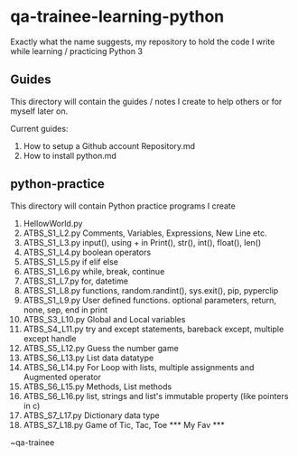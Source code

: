 # qa-trainee-learning-python

Exactly what the name suggests, my repository to hold the code I write while learning / practicing Python 3

## Guides
This directory will contain the guides / notes I create to help others or for myself later on.

Current guides:

1. How to setup a Github account Repository.md
2. How to install python.md

## python-practice
This directory will contain Python practice programs I create

1. HellowWorld.py
2. ATBS_S1_L2.py Comments, Variables, Expressions, New Line etc.
3. ATBS_S1_L3.py input(), using + in Print(), str(), int(), float(), len()
4. ATBS_S1_L4.py boolean operators
5. ATBS_S1_L5.py if elif else
6. ATBS_S1_L6.py while, break, continue
7. ATBS_S1_L7.py for, datetime
8. ATBS_S1_L8.py functions, random.randint(), sys.exit(), pip, pyperclip
9. ATBS_S1_L9.py User defined functions. optional parameters, return, none, sep, end in print
10. ATBS_S3_L10.py Global and Local variables
11. ATBS_S4_L11.py try and except statements, bareback except, multiple except handle
12. ATBS_S5_L12.py Guess the number game
13. ATBS_S6_L13.py List data datatype
14. ATBS_S6_L14.py For Loop with lists, multiple assignments and Augmented operator
15. ATBS_S6_L15.py Methods, List methods
16. ATBS_S6_L16.py list, strings and list's immutable property (like pointers in c)
17. ATBS_S7_L17.py Dictionary data type
17. ATBS_S7_L18.py Game of Tic, Tac, Toe *** My Fav ***


~qa-trainee
